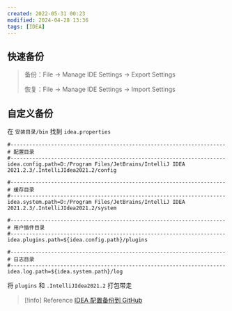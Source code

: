 ```yaml
---
created: 2022-05-31 00:23
modified: 2024-04-28 13:36
tags: [IDEA]
---
```


## 快速备份

> 备份：File -> Manage IDE Settings -> Export Settings
> 
> 恢复：File -> Manage IDE Settings -> Import Settings

## 自定义备份

在 `安装目录/bin` 找到 `idea.properties`

```properties
#---------------------------------------------------------------------
# 配置目录
#---------------------------------------------------------------------
idea.config.path=D:/Program Files/JetBrains/IntelliJ IDEA 2021.2.3/.IntelliJIdea2021.2/config

#---------------------------------------------------------------------
# 缓存目录
#---------------------------------------------------------------------
idea.system.path=D:/Program Files/JetBrains/IntelliJ IDEA 2021.2.3/.IntelliJIdea2021.2/system

#---------------------------------------------------------------------
# 用户插件目录
#---------------------------------------------------------------------
idea.plugins.path=${idea.config.path}/plugins

#---------------------------------------------------------------------
# 日志目录
#---------------------------------------------------------------------
idea.log.path=${idea.system.path}/log
```

将 `plugins` 和 `.IntelliJIdea2021.2` 打包带走

> [!info] Reference
> [IDEA 配置备份到 GitHub](https://blog.csdn.net/qq_44695727/article/details/106647337)
